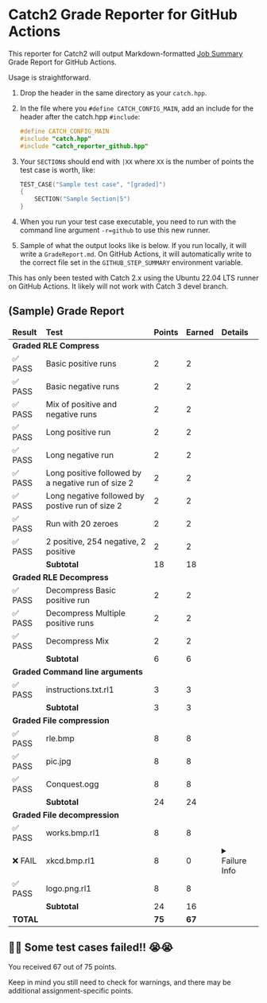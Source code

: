 # Catch2 Grade Reporter for GitHub Actions

This reporter for Catch2 will output Markdown-formatted [Job Summary](https://github.blog/2022-05-09-supercharging-github-actions-with-job-summaries/) Grade Report for GitHub Actions.

Usage is straightforward.

1. Drop the header in the same directory as your `catch.hpp`.
2. In the file where you `#define CATCH_CONFIG_MAIN`, add an include for the header after the catch.hpp `#include`:

   ```c++
   #define CATCH_CONFIG_MAIN
   #include "catch.hpp"
   #include "catch_reporter_github.hpp"
   ```
3. Your `SECTION`s should end with `|XX` where `XX` is the number of points the test case is worth, like:
   
   ```c++
   TEST_CASE("Sample test case", "[graded]")
   {
	   SECTION("Sample Section|5")
   }
   ```
4. When you run your test case executable, you need to run with the command line argument `-r=github` to use this new runner.
5. Sample of what the output looks like is below. If you run locally, it will write a `GradeReport.md`. On GitHub Actions, it will automatically write to the correct file set in the `GITHUB_STEP_SUMMARY` environment variable.

This has only been tested with Catch 2.x using the Ubuntu 22.04 LTS runner on GitHub Actions. It likely will not work with Catch 3 devel branch.

## (Sample) Grade Report
<table>
<thead><tr><td><b>Result</b></td><td><b>Test</b></td><td><b>Points</b></td><td><b>Earned</b></td><td><b>Details</b></td></tr></thead>
<tr><td colspan='5'><b>Graded RLE Compress</b></td></tr>
<tr><td>✅ PASS</td>
<td>Basic positive runs</td>
<td>2</td>
<td>2</td>
<td></td>
</tr>
<tr><td>✅ PASS</td>
<td>Basic negative runs</td>
<td>2</td>
<td>2</td>
<td></td>
</tr>
<tr><td>✅ PASS</td>
<td>Mix of positive and negative runs</td>
<td>2</td>
<td>2</td>
<td></td>
</tr>
<tr><td>✅ PASS</td>
<td>Long positive run</td>
<td>2</td>
<td>2</td>
<td></td>
</tr>
<tr><td>✅ PASS</td>
<td>Long negative run</td>
<td>2</td>
<td>2</td>
<td></td>
</tr>
<tr><td>✅ PASS</td>
<td>Long positive followed by a negative run of size 2</td>
<td>2</td>
<td>2</td>
<td></td>
</tr>
<tr><td>✅ PASS</td>
<td>Long negative followed by postive run of size 2</td>
<td>2</td>
<td>2</td>
<td></td>
</tr>
<tr><td>✅ PASS</td>
<td>Run with 20 zeroes</td>
<td>2</td>
<td>2</td>
<td></td>
</tr>
<tr><td>✅ PASS</td>
<td>2 positive, 254 negative, 2 positive</td>
<td>2</td>
<td>2</td>
<td></td>
</tr>
<tr><td></td><td><b>Subtotal</b></td><td>18</td><td>18</td><td></td></tr>
<tr><td colspan='5'><b>Graded RLE Decompress</b></td></tr>
<tr><td>✅ PASS</td>
<td>Decompress Basic positive run</td>
<td>2</td>
<td>2</td>
<td></td>
</tr>
<tr><td>✅ PASS</td>
<td>Decompress Multiple positive runs</td>
<td>2</td>
<td>2</td>
<td></td>
</tr>
<tr><td>✅ PASS</td>
<td>Decompress Mix</td>
<td>2</td>
<td>2</td>
<td></td>
</tr>
<tr><td></td><td><b>Subtotal</b></td><td>6</td><td>6</td><td></td></tr>
<tr><td colspan='5'><b>Graded Command line arguments</b></td></tr>
<tr><td>✅ PASS</td>
<td>instructions.txt.rl1</td>
<td>3</td>
<td>3</td>
<td></td>
</tr>
<tr><td></td><td><b>Subtotal</b></td><td>3</td><td>3</td><td></td></tr>
<tr><td colspan='5'><b>Graded File compression</b></td></tr>
<tr><td>✅ PASS</td>
<td>rle.bmp</td>
<td>8</td>
<td>8</td>
<td></td>
</tr>
<tr><td>✅ PASS</td>
<td>pic.jpg</td>
<td>8</td>
<td>8</td>
<td></td>
</tr>
<tr><td>✅ PASS</td>
<td>Conquest.ogg</td>
<td>8</td>
<td>8</td>
<td></td>
</tr>
<tr><td></td><td><b>Subtotal</b></td><td>24</td><td>24</td><td></td></tr>
<tr><td colspan='5'><b>Graded File decompression</b></td></tr>
<tr><td>✅ PASS</td>
<td>works.bmp.rl1</td>
<td>8</td>
<td>8</td>
<td></td>
</tr>
<tr><td>❌ FAIL</td>
<td>xkcd.bmp.rl1</td>
<td>8</td>
<td>0</td>
<td><details closed><summary>Failure Info</summary>
<pre>
/Users/Sanjay/pa1-solution/tests/GradedTests.cpp:413: FAILED:
  REQUIRE( result )
with expansion:
  false
</pre></details></td>
</tr>
<tr><td>✅ PASS</td>
<td>logo.png.rl1</td>
<td>8</td>
<td>8</td>
<td></td>
</tr>
<tr><td></td><td><b>Subtotal</b></td><td>24</td><td>16</td><td></td></tr>
<tr><td colspan='2'><b>TOTAL</b></td><td><b>75</b></td><td><b>67</b></th><td></td></tr></table>

## 🚨🚨 Some test cases failed!! 😭😭

You received 67 out of 75 points.

Keep in mind you still need to check for warnings, and there may be additional assignment-specific points.

